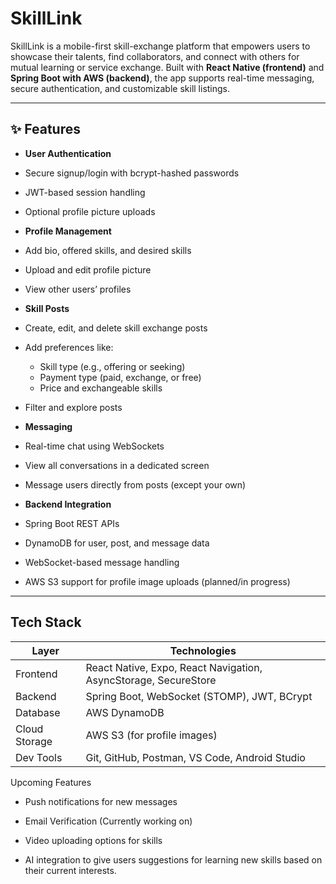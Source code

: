# SkillLink 

SkillLink is a mobile-first skill-exchange platform that empowers users to showcase their talents, find collaborators, and connect with others for mutual learning or service exchange. Built with **React Native (frontend)** and **Spring Boot with AWS (backend)**, the app supports real-time messaging, secure authentication, and customizable skill listings.

---

## ✨ Features

-  **User Authentication**
  - Secure signup/login with bcrypt-hashed passwords
  - JWT-based session handling
  - Optional profile picture uploads

-  **Profile Management**
  - Add bio, offered skills, and desired skills
  - Upload and edit profile picture
  - View other users’ profiles

-  **Skill Posts**
  - Create, edit, and delete skill exchange posts
  - Add preferences like:
    - Skill type (e.g., offering or seeking)
    - Payment type (paid, exchange, or free)
    - Price and exchangeable skills
  - Filter and explore posts

-  **Messaging**
  - Real-time chat using WebSockets
  - View all conversations in a dedicated screen
  - Message users directly from posts (except your own)

-  **Backend Integration**
  - Spring Boot REST APIs
  - DynamoDB for user, post, and message data
  - WebSocket-based message handling
  - AWS S3 support for profile image uploads (planned/in progress)

---

##  Tech Stack

| Layer        | Technologies                                                    | 
|--------------|-----------------------------------------------------------------|
| Frontend     | React Native, Expo, React Navigation, AsyncStorage, SecureStore |
| Backend      | Spring Boot, WebSocket (STOMP), JWT, BCrypt                     |
| Database     | AWS DynamoDB                                                    |
| Cloud Storage| AWS S3 (for profile images)                                     |
| Dev Tools    | Git, GitHub, Postman, VS Code, Android Studio                   |



Upcoming Features
- Push notifications for new messages

- Email Verification (Currently working on)

- Video uploading options for skills

- AI integration to give users suggestions for learning new skills based on their current interests.

